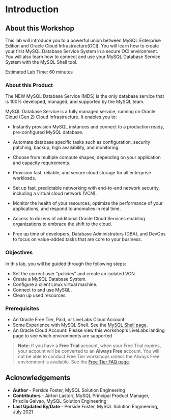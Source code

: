 # Introduction

## About this Workshop
This lab will introduce you to a powerful union between MySQL Enterprise Edition and Oracle Cloud Infrastructure(OCI). You will learn how to create your first MySQL Database Service System in a secure OCI environment. You will also learn how to connect and use your MySQL Database Service System with the MySQL Shell tool.

Estimated Lab Time: 60 minutes 

### About this Product
The NEW MySQL Database Service (MDS) is the only database service that is 100% developed, managed, and supported by the MySQL team. 

MySQL Database Service is a fully managed service, running on Oracle Cloud (Gen 2) Cloud Infrastructure. It enables you to:

* Instantly provision MySQL instances and connect to a production ready, pre-configured MySQL database.

* Automate database specific tasks such as configuration, security patching, backup, high availability, and monitoring.

* Choose from multiple compute shapes, depending on your application and capacity requirements.

* Provision fast, reliable, and secure cloud storage for all enterprise workloads.

* Set up fast, predictable networking with end-to-end network security, including a virtual cloud network (VCN).

* Monitor the health of your resources, optimize the performance of your applications, and respond to anomalies in real time.

* Access to dozens of additional Oracle Cloud Services enabling organizations to embrace the shift to the cloud.

* Free up time of developers, Database Administrators (DBA), and DevOps to focus on value-added tasks that are core to your business.


  [](youtube:S7xQOZaUzJM)

### Objectives

In this lab, you will be guided through the following steps:

* Set the correct user "policies" and create an isolated VCN.
* Create a MySQL Database System.
* Configure a client Linux virtual machine.
* Connect to and use MySQL.
* Clean up used resources.

### Prerequisites

* An Oracle Free Tier, Paid, or LiveLabs Cloud Account
* Some Experience with MySQL Shell. See the [MySQL Shell page](https://dev.mysql.com/doc/mysql-shell/8.0/en/).
* An Oracle Cloud Account: Please view this workshop's LiveLabs landing page to see which environments are supported

> **Note:** If you have a **Free Trial** account, when your Free Trial expires, your account will be converted to an **Always Free** account. You will not be able to conduct Free Tier workshops unless the Always Free environment is available. See the [Free Tier FAQ page](https://www.oracle.com/cloud/free/faq.html).

## Acknowledgements
* **Author** - Perside Foster, MySQL Solution Engineering
* **Contributors** - Airton Lastori, MySQL Principal Product Manager, Priscila Galvao, MySQL Solution Engineering
* **Last Updated By/Date** - Perside Foster, MySQL Solution Engineering, July 2021


